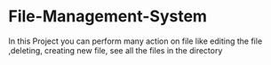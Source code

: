 # File-Management-System
In this Project you can perform many action on file like editing the file ,deleting, creating new file, see all the files in the directory
